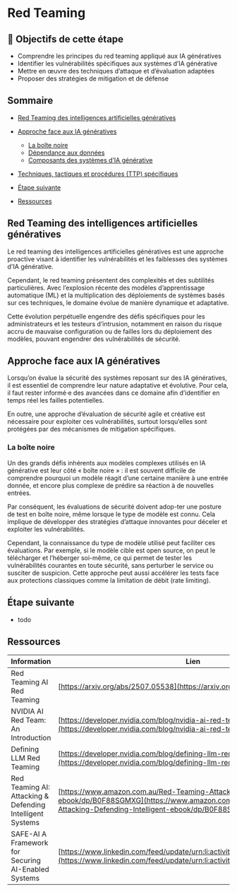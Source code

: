 #  Red Teaming


## 🎯 Objectifs de cette étape

- Comprendre les principes du red teaming appliqué aux IA génératives
- Identifier les vulnérabilités spécifiques aux systèmes d’IA générative
- Mettre en œuvre des techniques d’attaque et d’évaluation adaptées
- Proposer des stratégies de mitigation et de défense

## Sommaire

 - [Red Teaming des intelligences artificielles génératives](#red-teaming-des-intelligences-artificielles-génératives)

 - [Approche face aux IA génératives](#approche-face-aux-ia-génératives)
   - [La boîte noire](#la-boîte-noire)
   - [Dépendance aux données](#dépendance-aux-données)
   - [Composants des systèmes d’IA générative](#composants-des-systèmes-d’ia-générative)

 - [Techniques, tactiques et procédures (TTP) spécifiques](#techniques-tactiques-et-procédures-ttp-spécifiques)

 - [Étape suivante](#étape-suivante)
 - [Ressources](#ressources)

## Red Teaming des intelligences artificielles génératives

Le red teaming des intelligences artificielles génératives est une approche proactive visant à identifier les 
vulnérabilités et les faiblesses des systèmes d'IA générative. 

Cependant, le red teaming présentent des complexités et des subtilités particulières. Avec l’explosion récente des modèles 
d’apprentissage automatique (ML) et la multiplication des déploiements de systèmes basés sur ces techniques, 
le domaine évolue de manière dynamique et adaptative. 

Cette évolution perpétuelle engendre des défis spécifiques pour les administrateurs et les testeurs d’intrusion, 
notamment en raison du risque accru de mauvaise configuration ou de failles lors du déploiement des modèles, pouvant 
engendrer des vulnérabilités de sécurité.


## Approche face aux IA génératives

Lorsqu’on évalue la sécurité des systèmes reposant sur des IA génératives, il est essentiel de comprendre leur nature 
adaptative et évolutive. Pour cela, il faut rester informé·e des avancées dans ce domaine afin d’identifier en temps 
réel les failles potentielles. 

En outre, une approche d’évaluation de sécurité agile et créative est nécessaire pour exploiter ces vulnérabilités, 
surtout lorsqu’elles sont protégées par des mécanismes de mitigation spécifiques.

### La boîte noire

Un des grands défis inhérents aux modèles complexes utilisés en IA générative est leur côté « boîte noire » : 
il est souvent difficile de comprendre pourquoi un modèle réagit d’une certaine manière à une entrée donnée, et encore 
plus complexe de prédire sa réaction à de nouvelles entrées. 

Par conséquent, les évaluations de sécurité doivent adop-ter une posture de test en boîte noire, même lorsque le type 
de modèle est connu. Cela implique de développer des stratégies d’attaque innovantes pour déceler et exploiter les 
vulnérabilités.

Cependant, la connaissance du type de modèle utilisé peut faciliter ces évaluations. Par exemple, si le modèle cible 
est open source, on peut le télécharger et l’héberger soi-même, ce qui permet de tester les vulnérabilités courantes 
en toute sécurité, sans perturber le service ou susciter de suspicion. Cette approche peut aussi accélérer les tests 
face aux protections classiques comme la limitation de débit (rate limiting).


## Étape suivante

- todo

## Ressources

| Information                                               | Lien                                                                                                                                                                                   |
|-----------------------------------------------------------|----------------------------------------------------------------------------------------------------------------------------------------------------------------------------------------|
| Red Teaming AI Red Teaming                                | [https://arxiv.org/abs/2507.05538](https://arxiv.org/abs/2507.05538)                                                                                                                   |
| NVIDIA AI Red Team: An Introduction                       | [https://developer.nvidia.com/blog/nvidia-ai-red-team-an-introduction/](https://developer.nvidia.com/blog/nvidia-ai-red-team-an-introduction/)                                         |
| Defining LLM Red Teaming                                  | [https://developer.nvidia.com/blog/defining-llm-red-teaming/](https://developer.nvidia.com/blog/defining-llm-red-teaming/)                                                             |
| Red Teaming AI: Attacking & Defending Intelligent Systems | [https://www.amazon.com.au/Red-Teaming-Attacking-Defending-Intelligent-ebook/dp/B0F88SGMXG](https://www.amazon.com.au/Red-Teaming-Attacking-Defending-Intelligent-ebook/dp/B0F88SGMXG) |
| SAFE-AI A Framework for Securing AI-Enabled Systems       | [https://www.linkedin.com/feed/update/urn:li:activity:7346561112877821953/](https://www.linkedin.com/feed/update/urn:li:activity:7346561112877821953/)                                 |
